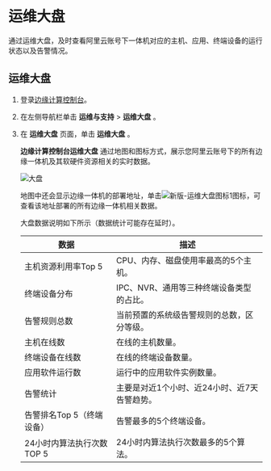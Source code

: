 运维大盘 
=========================

通过运维大盘，及时查看阿里云账号下一体机对应的主机、应用、终端设备的运行状态以及告警情况。

运维大盘 
-------------------------

1. 登录[边缘计算控制台](https://iotedge.console.aliyun.com)。

   

2. 在左侧导航栏单击 **运维与支持** \> **运维大盘** 。

   

3. 在 **运维大盘** 页面，单击 **运维大盘** 。

   **边缘计算控制台运维大盘** 通过地图和图标方式，展示您阿里云账号下的所有边缘一体机及其软硬件资源相关的实时数据。

   ![大盘 ](https://static-aliyun-doc.oss-accelerate.aliyuncs.com/assets/img/zh-CN/2478482161/p237330.png)

   地图中还会显示边缘一体机的部署地址，单击![新版-运维大盘图标1](https://static-aliyun-doc.oss-accelerate.aliyuncs.com/assets/img/zh-CN/2182204061/p176960.png)图标，可查看该地址部署的所有边缘一体机相关数据。

   大盘数据说明如下所示（数据统计可能存在延时）。
   

   |        数据        |            描述            |
   |------------------|--------------------------|
   | 主机资源利用率Top 5     | CPU、内存、磁盘使用率最高的5个主机。     |
   | 终端设备分布           | IPC、NVR、通用等三种终端设备类型的占比。  |
   | 告警规则总数           | 当前预置的系统级告警规则的总数，区分等级。    |
   | 主机在线数            | 在线的主机数量。                 |
   | 终端设备在线数          | 在线的终端设备数量。               |
   | 应用软件运行数          | 运行中的应用软件实例数量。            |
   | 告警统计             | 主要是对近1个小时、近24小时、近7天告警趋势。 |
   | 告警排名Top 5（终端设备）  | 告警最多的5个终端设备。             |
   | 24小时内算法执行次数TOP 5 | 24小时内算法执行次数最多的5个算法。      |

   



